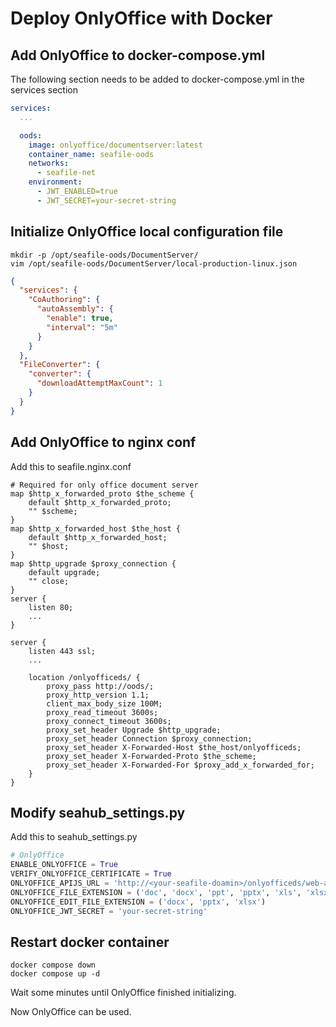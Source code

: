 # Deploy OnlyOffice with Docker

## Add OnlyOffice to docker-compose.yml

The following section needs to be added to docker-compose.yml in the services section

```yml
services:
  ...

  oods:
    image: onlyoffice/documentserver:latest
    container_name: seafile-oods
    networks:
      - seafile-net
    environment:
      - JWT_ENABLED=true
      - JWT_SECRET=your-secret-string
```

## Initialize OnlyOffice local configuration file

```shell
mkdir -p /opt/seafile-oods/DocumentServer/
vim /opt/seafile-oods/DocumentServer/local-production-linux.json
```

```json
{
  "services": {
    "CoAuthoring": {
      "autoAssembly": {
        "enable": true,
        "interval": "5m"
      }
    }
  },
  "FileConverter": {
    "converter": {
      "downloadAttemptMaxCount": 1
    }
  }
}
```

## Add OnlyOffice to nginx conf

Add this to seafile.nginx.conf

```
# Required for only office document server
map $http_x_forwarded_proto $the_scheme {
    default $http_x_forwarded_proto;
    "" $scheme;
}
map $http_x_forwarded_host $the_host {
    default $http_x_forwarded_host;
    "" $host;
}
map $http_upgrade $proxy_connection {
    default upgrade;
    "" close;
}
server {
    listen 80;
    ...
}

server {
    listen 443 ssl;
    ...

    location /onlyofficeds/ {
        proxy_pass http://oods/;
        proxy_http_version 1.1;
        client_max_body_size 100M;
        proxy_read_timeout 3600s;
        proxy_connect_timeout 3600s;
        proxy_set_header Upgrade $http_upgrade;
        proxy_set_header Connection $proxy_connection;
        proxy_set_header X-Forwarded-Host $the_host/onlyofficeds;
        proxy_set_header X-Forwarded-Proto $the_scheme;
        proxy_set_header X-Forwarded-For $proxy_add_x_forwarded_for;
    }
}
```

## Modify seahub_settings.py

Add this to seahub_settings.py

```python
# OnlyOffice
ENABLE_ONLYOFFICE = True
VERIFY_ONLYOFFICE_CERTIFICATE = True
ONLYOFFICE_APIJS_URL = 'http://<your-seafile-doamin>/onlyofficeds/web-apps/apps/api/documents/api.js'
ONLYOFFICE_FILE_EXTENSION = ('doc', 'docx', 'ppt', 'pptx', 'xls', 'xlsx', 'odt', 'fodt', 'odp', 'fodp', 'ods', 'fods')
ONLYOFFICE_EDIT_FILE_EXTENSION = ('docx', 'pptx', 'xlsx')
ONLYOFFICE_JWT_SECRET = 'your-secret-string'
```

## Restart docker container

```shell
docker compose down
docker compose up -d 
```

Wait some minutes until OnlyOffice finished initializing.

Now OnlyOffice can be used.
